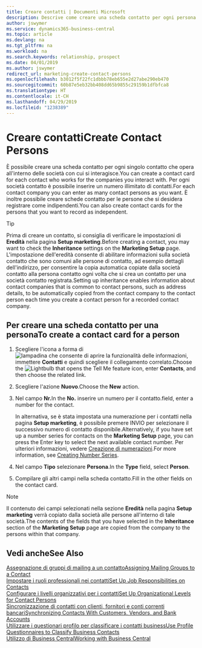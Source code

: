 ```yaml
---
title: Creare contatti | Documenti Microsoft
description: Descrive come creare una scheda contatto per ogni persona nuova o potenziale cliente con cui si ha una relazione d'affari.
author: jswymer
ms.service: dynamics365-business-central
ms.topic: article
ms.devlang: na
ms.tgt_pltfrm: na
ms.workload: na
ms.search.keywords: relationship, prospect
ms.date: 04/01/2019
ms.author: jswymer
redirect_url: marketing-create-contact-persons
ms.openlocfilehash: b3012f5f22fc1dbbb78eb655e2d27abe290eb470
ms.sourcegitcommit: 60b87e5eb32bb408dd65b9855c29159b1dfbfca8
ms.translationtype: HT
ms.contentlocale: it-CH
ms.lasthandoff: 04/29/2019
ms.locfileid: "1238389"
---
```

# <a name="create-contact-persons"></a><span data-ttu-id="62a8f-103">Creare contatti</span><span class="sxs-lookup"><span data-stu-id="62a8f-103">Create Contact Persons</span></span>
<span data-ttu-id="62a8f-104">È possibile creare una scheda contatto per ogni singolo contatto che opera all'interno delle società con cui si interagisce.</span><span class="sxs-lookup"><span data-stu-id="62a8f-104">You can create a contact card for each contact who works for the companies you interact with.</span></span> <span data-ttu-id="62a8f-105">Per ogni società contatto è possibile inserire un numero illimitato di contatti.</span><span class="sxs-lookup"><span data-stu-id="62a8f-105">For each contact company you can enter as many contact persons as you want.</span></span> <span data-ttu-id="62a8f-106">È inoltre possibile creare schede contatto per le persone che si desidera registrare come indipendenti.</span><span class="sxs-lookup"><span data-stu-id="62a8f-106">You can also create contact cards for the persons that you want to record as independent.</span></span>

> [!TIP]  
>   <span data-ttu-id="62a8f-107">Prima di creare un contatto, si consiglia di verificare le impostazioni di **Eredità** nella pagina **Setup marketing**.</span><span class="sxs-lookup"><span data-stu-id="62a8f-107">Before creating a contact, you may want to check the **Inheritance** settings on the **Marketing Setup** page.</span></span> <span data-ttu-id="62a8f-108">L'impostazione dell'eredità consente di abilitare informazioni sulla società contatto che sono comuni alle persone di contatto, ad esempio dettagli dell'indirizzo, per consentire la copia automatica copiate dalla società contatto alla persona contatto ogni volta che si crea un contatto per una società contatto registrata.</span><span class="sxs-lookup"><span data-stu-id="62a8f-108">Setting up inheritance enables information about contact companies that is common to contact persons, such as address details, to be automatically copied from the contact company to the contact person each time you create a contact person for a recorded contact company.</span></span>

## <a name="to-create-a-contact-card-for-a-person"></a><span data-ttu-id="62a8f-109">Per creare una scheda contatto per una persona</span><span class="sxs-lookup"><span data-stu-id="62a8f-109">To create a contact card for a person</span></span>
1. <span data-ttu-id="62a8f-110">Scegliere l'icona a forma di ![lampadina che consente di aprire la funzionalità delle informazioni](media/ui-search/search_small.png "Informazioni sull'operazione che si desidera eseguire"), immettere **Contatti** e quindi scegliere il collegamento correlato.</span><span class="sxs-lookup"><span data-stu-id="62a8f-110">Choose the ![Lightbulb that opens the Tell Me feature](media/ui-search/search_small.png "Tell me what you want to do") icon, enter **Contacts**, and then choose the related link.</span></span>
2. <span data-ttu-id="62a8f-111">Scegliere l'azione **Nuovo**.</span><span class="sxs-lookup"><span data-stu-id="62a8f-111">Choose the **New** action.</span></span>
3. <span data-ttu-id="62a8f-112">Nel campo **Nr.**</span><span class="sxs-lookup"><span data-stu-id="62a8f-112">In the **No.**</span></span> <span data-ttu-id="62a8f-113">inserire un numero per il contatto.</span><span class="sxs-lookup"><span data-stu-id="62a8f-113">field, enter a number for the contact.</span></span>

    <span data-ttu-id="62a8f-114">In alternativa, se è stata impostata una numerazione per i contatti nella pagina **Setup marketing**, è possibile premere INVIO per selezionare il successivo numero di contatto disponibile.</span><span class="sxs-lookup"><span data-stu-id="62a8f-114">Alternatively, if you have set up a number series for contacts on the **Marketing Setup** page, you can press the Enter key to select the next available contact number.</span></span> <span data-ttu-id="62a8f-115">Per ulteriori informazioni, vedere [Creazione di numerazioni](ui-create-number-series.md).</span><span class="sxs-lookup"><span data-stu-id="62a8f-115">For more information, see [Creating Number Series](ui-create-number-series.md).</span></span>
4. <span data-ttu-id="62a8f-116">Nel campo **Tipo** selezionare **Persona**.</span><span class="sxs-lookup"><span data-stu-id="62a8f-116">In the **Type** field, select **Person**.</span></span>
5. <span data-ttu-id="62a8f-117">Compilare gli altri campi nella scheda contatto.</span><span class="sxs-lookup"><span data-stu-id="62a8f-117">Fill in the other fields on the contact card.</span></span>

> [!NOTE]  
>   <span data-ttu-id="62a8f-118">Il contenuto dei campi selezionati nella sezione **Eredità** nella pagina **Setup marketing** verrà copiato dalla società alle persone all'interno di tale società.</span><span class="sxs-lookup"><span data-stu-id="62a8f-118">The contents of the fields that you have selected in the **Inheritance** section of the **Marketing Setup** page are copied from the company to the persons within that company.</span></span>

## <a name="see-also"></a><span data-ttu-id="62a8f-119">Vedi anche</span><span class="sxs-lookup"><span data-stu-id="62a8f-119">See Also</span></span>
[<span data-ttu-id="62a8f-120">Assegnazione di gruppi di mailing a un contatto</span><span class="sxs-lookup"><span data-stu-id="62a8f-120">Assigning Mailing Groups to a Contact</span></span>](marketing-mailing-groups.md#AssignMailGroupContact)  
[<span data-ttu-id="62a8f-121">Impostare i ruoli professionali nei contatti</span><span class="sxs-lookup"><span data-stu-id="62a8f-121">Set Up Job Responsibilities on Contacts</span></span>](marketing-job-responsibilities.md)  
[<span data-ttu-id="62a8f-122">Configurare i livelli organizzativi per i contatti</span><span class="sxs-lookup"><span data-stu-id="62a8f-122">Set Up Organizational Levels for Contact Persons</span></span>](marketing-organizational-levels.md)  
[<span data-ttu-id="62a8f-123">Sincronizzazione di contatti con clienti, fornitori e conti correnti bancari</span><span class="sxs-lookup"><span data-stu-id="62a8f-123">Synchronizing Contacts With Customers, Vendors, and Bank Accounts</span></span>](marketing-synchronize-contacts-customers-vendors-bank-accounts.md)  
[<span data-ttu-id="62a8f-124">Utilizzare i questionari profilo per classificare i contatti business</span><span class="sxs-lookup"><span data-stu-id="62a8f-124">Use Profile Questionnaires to Classify Business Contacts</span></span>](marketing-create-contact-profile-questionnaire.md)  
[<span data-ttu-id="62a8f-125">Utilizzo di Business Central</span><span class="sxs-lookup"><span data-stu-id="62a8f-125">Working with Business Central</span></span>](ui-work-product.md)  
